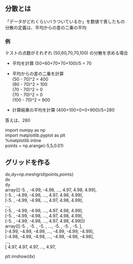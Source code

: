 ## 分散とは
「データがどれくらいバラついているか」を数値で表したもの  
分散の定義は、平均からの差の二乗の平均  

### 例
テストの点数がそれぞれ (50,60,70,70,100) の分散を求める場合  
 - 平均を計算
 (50+60+70+70+100)/5 = 70  
 
 - 平均からの差の二乗を計算  
 (50 - 70)^2 = 400  
 (60 - 70)^2 = 100  
 (70 - 70)^2 = 0  
 (70 - 70)^2 = 0  
 (100 - 70)^2 = 900  
 
- 計算結果の平均を計算
(400+100+0+0+900)/5=280  

答えは、280


import numpy as np  
import matplotlib.pyplot as plt  
%matplotlib inline  
points = np.arange(-5,5,0.01)  
## グリッドを作る
dx,dy=np.meshgrid(points,points)  
dx  
dy  
array([[-5. , -4.99, -4.98, ..., 4.97, 4.98, 4.99],  
[-5. , -4.99, -4.98, ..., 4.97, 4.98, 4.99],  
[-5. , -4.99, -4.98, ..., 4.97, 4.98, 4.99],  
...,  
[-5. , -4.99, -4.98, ..., 4.97, 4.98, 4.99],  
[-5. , -4.99, -4.98, ..., 4.97, 4.98, 4.99],  
[-5. , -4.99, -4.98, ..., 4.97, 4.98, 4.99]])  
array([[-5. , -5. , -5. , ..., -5. , -5. , -5. ],  
[-4.99, -4.99, -4.99, ..., -4.99, -4.99, -4.99],  
[-4.98, -4.98, -4.98, ..., -4.98, -4.98, -4.98],  
...,  
[ 4.97, 4.97, 4.97, ..., 4.97,  

plt.imshow(dx)  


